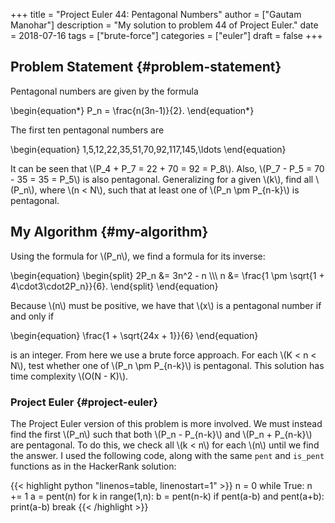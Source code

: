 +++
title = "Project Euler 44: Pentagonal Numbers"
author = ["Gautam Manohar"]
description = "My solution to problem 44 of Project Euler."
date = 2018-07-16
tags = ["brute-force"]
categories = ["euler"]
draft = false
+++

## Problem Statement {#problem-statement}

Pentagonal numbers are given by the formula

\begin{equation\*}
P\_n = \frac{n(3n-1)}{2}.
\end{equation\*}

The first ten pentagonal numbers are

\begin{equation}
1,5,12,22,35,51,70,92,117,145,\ldots
\end{equation}

It can be seen that \\(P\_4 + P\_7 = 22 + 70 = 92 = P\_8\\). Also, \\(P\_7 - P\_5 = 70 - 35
= 35 = P\_5\\) is also pentagonal. Generalizing for a given \\(k\\), find all \\(P\_n\\),
where \\(n < N\\), such that at least one of \\(P\_n \pm P\_{n-k}\\) is pentagonal.


## My Algorithm {#my-algorithm}

Using the formula for \\(P\_n\\), we find a formula for its inverse:

\begin{equation}
\begin{split}
2P\_n &= 3n^2 - n \\\\\\
n &= \frac{1 \pm \sqrt{1 + 4\cdot3\cdot2P\_n}}{6}.
\end{split}
\end{equation}

Because \\(n\\) must be positive, we have that \\(x\\) is a pentagonal number if and
only if

\begin{equation}
\frac{1 + \sqrt{24x + 1}}{6}
\end{equation}

is an integer. From here we use a brute force approach. For each \\(K < n < N\\),
test whether one of \\(P\_n \pm P\_{n-k}\\) is pentagonal. This solution has time
complexity \\(O(N - K)\\).


### Project Euler {#project-euler}

The Project Euler version of this problem is more involved. We must instead find
the first \\(P\_n\\) such that both \\(P\_n - P\_{n-k}\\) and \\(P\_n + P\_{n-k}\\) are
pentagonal. To do this, we check all \\(k < n\\) for each \\(n\\) until we find the
answer. I used the following code, along with the same `pent` and `is_pent`
functions as in the HackerRank solution:

{{< highlight python "linenos=table, linenostart=1" >}}
n = 0
while True:
    n += 1
    a = pent(n)
    for k in range(1,n):
        b = pent(n-k)
        if pent(a-b) and pent(a+b):
            print(a-b)
            break
{{< /highlight >}}